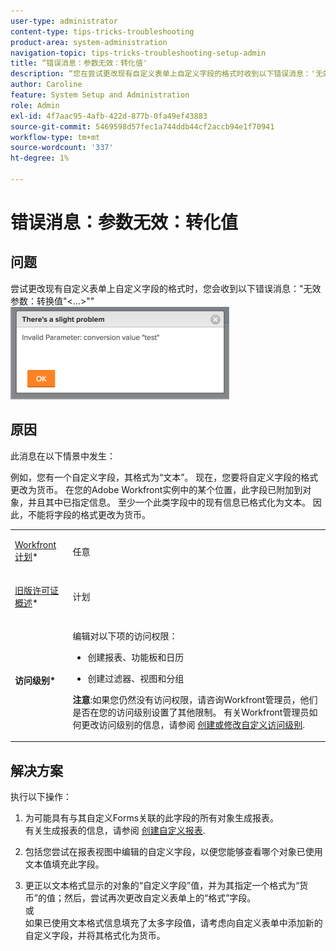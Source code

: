 ```yaml
---
user-type: administrator
content-type: tips-tricks-troubleshooting
product-area: system-administration
navigation-topic: tips-tricks-troubleshooting-setup-admin
title: “错误消息：参数无效：转化值'
description: “您在尝试更改现有自定义表单上自定义字段的格式时收到以下错误消息：'无效参数：转换值'&lt;...&gt;""
author: Caroline
feature: System Setup and Administration
role: Admin
exl-id: 4f7aac95-4afb-422d-877b-0fa49ef43883
source-git-commit: 5469598d57fec1a744ddb44cf2accb94e1f70941
workflow-type: tm+mt
source-wordcount: '337'
ht-degree: 1%

---
```


# 错误消息：参数无效：转化值

## 问题

尝试更改现有自定义表单上自定义字段的格式时，您会收到以下错误消息：&quot;无效参数：转换值&quot;&lt;...>&quot;&quot;\
![custom_field_format_invalid_parameter_error_png](assets/custom-field-format-invalid-parameter-error-350x148.png)

## 原因

此消息在以下情景中发生：

例如，您有一个自定义字段，其格式为“文本”。  现在，您要将自定义字段的格式更改为货币。 在您的Adobe Workfront实例中的某个位置，此字段已附加到对象，并且其中已指定信息。 至少一个此类字段中的现有信息已格式化为文本。 因此，不能将字段的格式更改为货币。

<table style="table-layout:auto"> 
 <col> 
 <col> 
 <tbody> 
  <tr> 
   <td role="rowheader"> <p><a href="https://www.workfront.com/plans" target="_blank">Workfront计划</a>*</p> </td> 
   <td>任意</td> 
  </tr> 
  <tr> 
   <td role="rowheader"> <p><a href="../../administration-and-setup/add-users/access-levels-and-object-permissions/wf-licenses.md" class="MCXref xref">旧版许可证概述</a>*</p> </td> 
   <td>计划</td> 
  </tr> 
  <tr data-mc-conditions=""> 
   <td role="rowheader"><strong>访问级别*</strong> </td> 
   <td> <p>编辑对以下项的访问权限：</p> 
    <ul> 
     <li> <p>创建报表、功能板和日历</p> </li> 
     <li> <p>创建过滤器、视图和分组</p> </li> 
    </ul> <p><b>注意</b>:如果您仍然没有访问权限，请咨询Workfront管理员，他们是否在您的访问级别设置了其他限制。 有关Workfront管理员如何更改访问级别的信息，请参阅 <a href="../../administration-and-setup/add-users/configure-and-grant-access/create-modify-access-levels.md" class="MCXref xref">创建或修改自定义访问级别</a>.</p> </td> 
  </tr> 
 </tbody> 
</table>

## 解决方案

执行以下操作：

1. 为可能具有与其自定义Forms关联的此字段的所有对象生成报表。\
   有关生成报表的信息，请参阅 [创建自定义报表](../../reports-and-dashboards/reports/creating-and-managing-reports/create-custom-report.md).

1. 包括您尝试在报表视图中编辑的自定义字段，以便您能够查看哪个对象已使用文本值填充此字段。
1. 更正以文本格式显示的对象的“自定义字段”值，并为其指定一个格式为“货币”的值；然后，尝试再次更改自定义表单上的“格式”字段。\
   或\
   如果已使用文本格式信息填充了太多字段值，请考虑向自定义表单中添加新的自定义字段，并将其格式化为货币。
